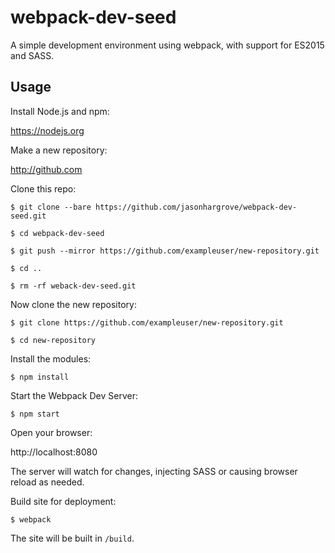 # webpack-dev-seed

A simple development environment using webpack, with support for ES2015 and SASS.

## Usage

Install Node.js and npm:

https://nodejs.org

Make a new repository:

http://github.com

Clone this repo:

```
$ git clone --bare https://github.com/jasonhargrove/webpack-dev-seed.git

$ cd webpack-dev-seed

$ git push --mirror https://github.com/exampleuser/new-repository.git

$ cd ..

$ rm -rf weback-dev-seed.git

```
Now clone the new repository:

```
$ git clone https://github.com/exampleuser/new-repository.git

$ cd new-repository

```

Install the modules:

```
$ npm install
```

Start the Webpack Dev Server:

```
$ npm start
```

Open your browser:

http://localhost:8080

The server will watch for changes, injecting SASS or causing browser reload as needed.

Build site for deployment:

```
$ webpack
```

The site will be built in `/build`.
